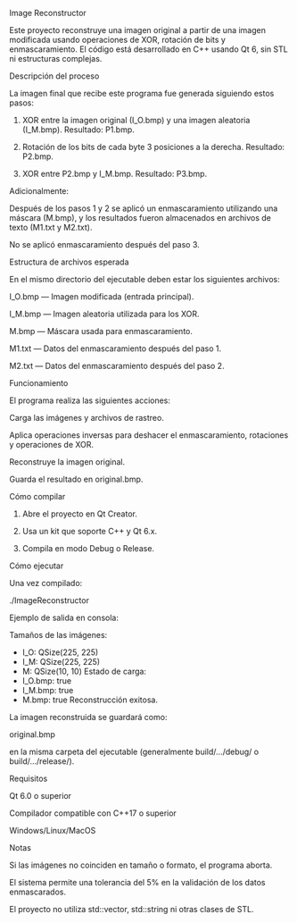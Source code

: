 

Image Reconstructor

Este proyecto reconstruye una imagen original a partir de una imagen modificada usando operaciones de XOR, rotación de bits y enmascaramiento.
El código está desarrollado en C++ usando Qt 6, sin STL ni estructuras complejas.

Descripción del proceso

La imagen final que recibe este programa fue generada siguiendo estos pasos:

1. XOR entre la imagen original (I_O.bmp) y una imagen aleatoria (I_M.bmp). Resultado: P1.bmp.


2. Rotación de los bits de cada byte 3 posiciones a la derecha. Resultado: P2.bmp.


3. XOR entre P2.bmp y I_M.bmp. Resultado: P3.bmp.



Adicionalmente:

Después de los pasos 1 y 2 se aplicó un enmascaramiento utilizando una máscara (M.bmp), y los resultados fueron almacenados en archivos de texto (M1.txt y M2.txt).

No se aplicó enmascaramiento después del paso 3.


Estructura de archivos esperada

En el mismo directorio del ejecutable deben estar los siguientes archivos:

I_O.bmp — Imagen modificada (entrada principal).

I_M.bmp — Imagen aleatoria utilizada para los XOR.

M.bmp — Máscara usada para enmascaramiento.

M1.txt — Datos del enmascaramiento después del paso 1.

M2.txt — Datos del enmascaramiento después del paso 2.


Funcionamiento

El programa realiza las siguientes acciones:

Carga las imágenes y archivos de rastreo.

Aplica operaciones inversas para deshacer el enmascaramiento, rotaciones y operaciones de XOR.

Reconstruye la imagen original.

Guarda el resultado en original.bmp.


Cómo compilar

1. Abre el proyecto en Qt Creator.


2. Usa un kit que soporte C++ y Qt 6.x.


3. Compila en modo Debug o Release.



Cómo ejecutar

Una vez compilado:

./ImageReconstructor

Ejemplo de salida en consola:

Tamaños de las imágenes:
- I_O: QSize(225, 225)
- I_M: QSize(225, 225)
- M: QSize(10, 10)
Estado de carga:
- I_O.bmp: true
- I_M.bmp: true
- M.bmp: true
Reconstrucción exitosa.

La imagen reconstruida se guardará como:

original.bmp


en la misma carpeta del ejecutable (generalmente build/.../debug/ o build/.../release/).

Requisitos

Qt 6.0 o superior

Compilador compatible con C++17 o superior

Windows/Linux/MacOS


Notas

Si las imágenes no coinciden en tamaño o formato, el programa aborta.

El sistema permite una tolerancia del 5% en la validación de los datos enmascarados.

El proyecto no utiliza std::vector, std::string ni otras clases de STL.

